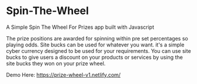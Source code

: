 # Spin-The-Wheel
A Simple Spin The Wheel For Prizes app built with Javascript

The prize positions are awarded for spinning within pre set percentages so playing odds.
Site bucks can be used for whatever you want. it's a simple cyber currency designed to be used for your requirements.
You can use site bucks to give users a discount on your products or services by using the site bucks they won on your prize wheel.

Demo Here:
https://prize-wheel-v1.netlify.com/
